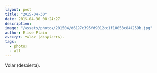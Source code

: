 ```yaml
---
layout: post
title: "2015-04-30"
date: 2015-04-30 08:24:27
description: 
image: "/assets/photos/201504/d6197c395fd9012cc1f10053c849259b.jpg"
author: Elise Plain
excerpt: Volar (despierta).
tags: 
  - photos
  - all
---
```


Volar (despierta).
<p></p>
